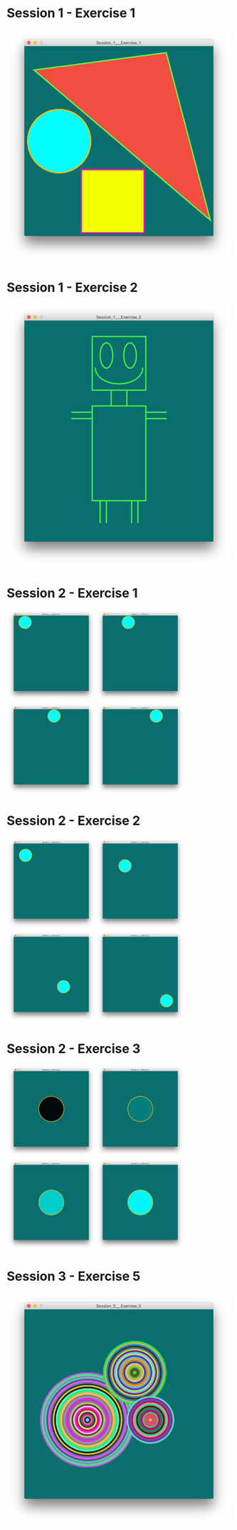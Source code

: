# Session 1 - Exercise 1
![](https://github.com/00111000/Schulich-IgniteCS/blob/master/Session_1___Exercise_1/Sample.png)

# Session 1 - Exercise 2
![](https://github.com/00111000/Schulich-IgniteCS/blob/master/Session_1___Exercise_2/Sample.png)

# Session 2 - Exercise 1
<img src="https://github.com/00111000/Schulich-IgniteCS/blob/master/Session_2___Exercise_1/Sample-1.png" width="200"/><img src="https://github.com/00111000/Schulich-IgniteCS/blob/master/Session_2___Exercise_1/Sample-2.png" width="200"/><img src="https://github.com/00111000/Schulich-IgniteCS/blob/master/Session_2___Exercise_1/Sample-3.png" width="200"/><img src="https://github.com/00111000/Schulich-IgniteCS/blob/master/Session_2___Exercise_1/Sample-4.png" width="200"/>

# Session 2 - Exercise 2
<img src="https://github.com/00111000/Schulich-IgniteCS/blob/master/Session_2___Exercise_2/Sample-1.png" width="200"/><img src="https://github.com/00111000/Schulich-IgniteCS/blob/master/Session_2___Exercise_2/Sample-2.png" width="200"/><img src="https://github.com/00111000/Schulich-IgniteCS/blob/master/Session_2___Exercise_2/Sample-3.png" width="200"/><img src="https://github.com/00111000/Schulich-IgniteCS/blob/master/Session_2___Exercise_2/Sample-4.png" width="200"/>

# Session 2 - Exercise 3
<img src="https://github.com/00111000/Schulich-IgniteCS/blob/master/Session_2___Exercise_3/Sample-1.png" width="200"/><img src="https://github.com/00111000/Schulich-IgniteCS/blob/master/Session_2___Exercise_3/Sample-2.png" width="200"/><img src="https://github.com/00111000/Schulich-IgniteCS/blob/master/Session_2___Exercise_3/Sample-3.png" width="200"/><img src="https://github.com/00111000/Schulich-IgniteCS/blob/master/Session_2___Exercise_3/Sample-4.png" width="200"/>

# Session 3 - Exercise 5
![](https://github.com/00111000/Schulich-IgniteCS/blob/master/Session_3___Exercise_5/Sample.png)
